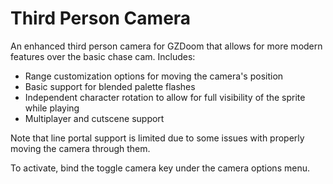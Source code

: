# Third Person Camera
An enhanced third person camera for GZDoom that allows for more modern features over the basic chase cam. Includes:
* Range customization options for moving the camera's position
* Basic support for blended palette flashes
* Independent character rotation to allow for full visibility of the sprite while playing
* Multiplayer and cutscene support

Note that line portal support is limited due to some issues with properly moving the camera through them.

To activate, bind the toggle camera key under the camera options menu.
